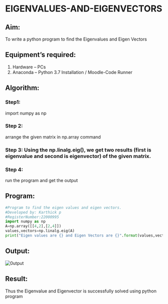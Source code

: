 # EIGENVALUES-AND-EIGENVECTORS
## Aim:
To write a python program to find the Eigenvalues and Eigen Vectors
## Equipment’s required:
1. 	Hardware – PCs
2. 	Anaconda – Python 3.7 Installation / Moodle-Code Runner
## Algorithm:
### Step1:
 import numpy as np 

### Step 2: 
arrange the given matrix in np.array command
### Step 3: Using the np.linalg.eig(),  we get two results (first is eigenvalue and second is eigenvector) of the given matrix.
### Step 4: 
run the program and get the output
## Program:
```python
#Program to find the eigen values and eigen vectors.
#Developed by: Karthick p
#RegisterNumber:22000995
import numpy as np
A=np.array([[4,2],[2,4]])
values,vectors=np.linalg.eig(A)
print("Eigen values are {} and Eigen Vectors are {}".format(values,vectors))

```

## Output:

![0utput](./Screenshot%202022-12-31%20at%2020-58-16%20Exp%2004%20-%20Eigen%20values%20and%20Eigen%20vectors%20Attempt%20review.png)

## Result:
Thus the Eigenvalue and Eigenvector is successfully solved using python program
